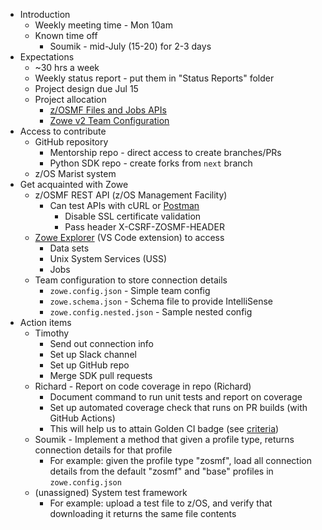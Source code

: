 * Introduction
  * Weekly meeting time - Mon 10am
  * Known time off
    * Soumik - mid-July (15-20) for 2-3 days
* Expectations
  * ~30 hrs a week
  * Weekly status report - put them in "Status Reports" folder
  * Project design due Jul 15
  * Project allocation
    * [z/OSMF Files and Jobs APIs](https://github.com/zowe/zowe-client-python-sdk/milestone/35)
    * [Zowe v2 Team Configuration](https://github.com/zowe/zowe-client-python-sdk/milestone/36)
* Access to contribute
  * GitHub repository
    * Mentorship repo - direct access to create branches/PRs
    * Python SDK repo - create forks from `next` branch
  * z/OS Marist system
* Get acquainted with Zowe
  * z/OSMF REST API (z/OS Management Facility)
    * Can test APIs with cURL or [Postman](https://www.postman.com/product/rest-client/)
      * Disable SSL certificate validation
      * Pass header X-CSRF-ZOSMF-HEADER
  * [Zowe Explorer](https://marketplace.visualstudio.com/items?itemName=Zowe.vscode-extension-for-zowe) (VS Code extension) to access
    * Data sets
    * Unix System Services (USS)
    * Jobs
  * Team configuration to store connection details
    * `zowe.config.json` - Simple team config
    * `zowe.schema.json` - Schema file to provide IntelliSense
    * `zowe.config.nested.json` - Sample nested config
* Action items
  * Timothy
    * Send out connection info
    * Set up Slack channel
    * Set up GitHub repo
    * Merge SDK pull requests
  * Richard - Report on code coverage in repo (Richard)
    * Document command to run unit tests and report on coverage
    * Set up automated coverage check that runs on PR builds (with GitHub Actions)
    * This will help us to attain Golden CI badge (see [criteria](https://bestpractices.coreinfrastructure.org/en/criteria))
  * Soumik - Implement a method that given a profile type, returns connection details for that profile
    * For example: given the profile type "zosmf", load all connection details from the default "zosmf" and "base" profiles in `zowe.config.json`
  * (unassigned) System test framework
    * For example: upload a test file to z/OS, and verify that downloading it returns the same file contents
